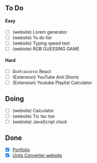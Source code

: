 ## To Do

#### Easy
- [ ] (website) Lorem generator
- [ ] (website) To do list
- [ ] (website) Typing speed test
- [ ] (webiste) RGB GUESSING GAME

#### Hard
- [ ] ฝึกสร้างแอบจาก React
- [ ] (Extension) YouTube Anti Shorts
- [ ] (Extension) Youtube Playlist Calculator

## Doing
- [ ] (website) Calculator
- [ ] (website) Tic tac toe
- [ ] (webiste) JavaScript clock

## Done
- [x] [Portfolio](https://sapondanaisriwan.github.io/)
- [x] [Units Converter website](https://github.com/sapondanaisriwan/px-to-rem-converter)

